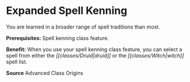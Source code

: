 ﻿---
cssclass: [feats]

---
# Expanded Spell Kenning

You are learned in a broader range of spell traditions than most.

**Prerequisites:** Spell kenning class feature.

**Benefit:** When you use your spell kenning class feature, you can select a spell from either the _[[classes/Druid|druid]]_ or the _[[classes/Witch|witch]]_ spell list.

**Source** Advanced Class Origins